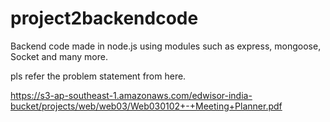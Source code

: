 # project2backendcode

Backend code made in node.js using modules such as express, mongoose, Socket and many more.

pls refer the problem statement from here.

https://s3-ap-southeast-1.amazonaws.com/edwisor-india-bucket/projects/web/web03/Web030102+-+Meeting+Planner.pdf
